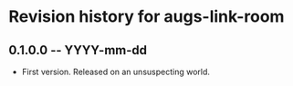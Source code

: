 # Revision history for augs-link-room

## 0.1.0.0 -- YYYY-mm-dd

* First version. Released on an unsuspecting world.
